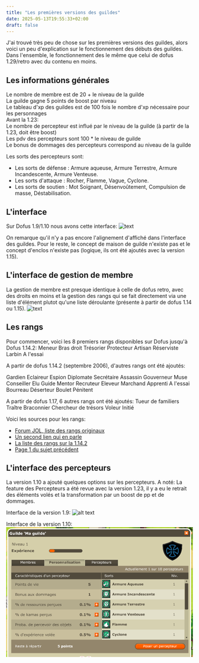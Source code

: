 ```yaml
---
title: "Les premières versions des guildes"
date: 2025-05-13T19:55:33+02:00
draft: false
---
```


J'ai trouvé très peu de chose sur les premières versions des guildes, alors voici un peu d'explication sur le fonctionnement des débuts des guildes.
Dans l'ensemble, le fonctionnement des le même que celui de dofus 1.29/retro avec du contenu en moins.

## Les informations générales

Le nombre de membre est de 20 + le niveau de la guilde   
La guilde gagne 5 points de boost par niveau  
Le tableau d'xp des guildes est de 100 fois le nombre d'xp nécessaire pour les personnages  
Avant la 1.23:  
Le nombre de percepteur est influé par le niveau de la guilde (à partir de la 1.23, doit être boost)    
Les pdv des percepteurs sont 100 * le niveau de guilde  
Le bonus de dommages des percepteurs correspond au niveau de la guilde  

Les sorts des percepteurs sont:  
- Les sorts de défense : Armure aqueuse, Armure Terrestre, Armure Incandescente, Armure Venteuse.
- Les sorts d'attaque : Rocher, Flamme, Vague, Cyclone.
- Les sorts de soutien : Mot Soignant, Désenvoûtement, Compulsion de masse, Déstabilisation.



## L'interface

Sur Dofus 1.9/1.10 nous avons cette interface:
![text](/images/image1.png)

On remarque qu'il n'y a pas encore l'alignement d'affiché dans l'interface des guildes. Pour le reste, le concept de maison de guilde n'existe pas et le concept d'enclos n'existe pas (logique, ils ont été ajoutés avec la version 1.15).

## L'interface de gestion de membre

La gestion de membre est presque identique à celle de dofus retro, avec des droits en moins et la gestion des rangs qui se fait directement via une liste d'élément plutot qu'une liste déroulante (présente à partir de dofus 1.14 ou 1.15).
![text](/images/image2.png)

## Les rangs

Pour commencer, voici les 8 premiers rangs disponibles sur Dofus jusqu'à Dofus 1.14.2:
Meneur
Bras droit
Trésorier
Protecteur
Artisan
Réserviste
Larbin
A l'essai

A partir de dofus 1.14.2 (septembre 2006), d'autres rangs ont été ajoutés:

Gardien
Eclaireur
Espion
Diplomate
Secrétaire
Assassin
Gouverneur
Muse
Conseiller
Elu
Guide
Mentor
Recruteur
Eleveur
Marchand
Apprenti
A l'essai
Bourreau
Déserteur
Boulet
Pénitent

A partir de dofus 1.17, 6 autres rangs ont été ajoutés:
Tueur de familiers
Traître
Braconnier
Chercheur de trésors
Voleur
Initié

Voici les sources pour les rangs:
- [Forum JOL, liste des rangs originaux](https://web.archive.org/web/20250513181613/https://forums.jeuxonline.info/sujet/474583/rangs-de-la-guilde)
- [Un second lien qui en parle](https://web.archive.org/web/20250513181635/https://forums.jeuxonline.info/sujet/613569/comment-gerer-sa-guilde#post10803768)
- [La liste des rangs sur la 1.14.2](https://web.archive.org/web/20250513183001/https://forums.jeuxonline.info/sujet/709478-2/nouveaux-rangs-guildouniens)
- [Page 1 du sujet précédent](https://web.archive.org/web/20250513183435/https://forums.jeuxonline.info/sujet/709478/nouveaux-rangs-guildouniens)

## L'interface des percepteurs

La version 1.10 a ajouté quelques options sur les percepteurs.
A noté: La feature des Percepteurs a été revue avec la version 1.23, il y a eu le retrait des éléments volés et la transformation par un boost de pp et de dommages.

Interface de la version 1.9:
![alt text](images/image3.png.png)

Interface de la version 1.10:
![alt text](images/image4.png)